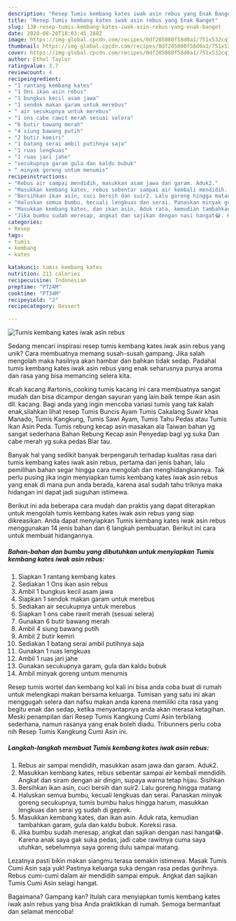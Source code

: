 ```yaml
---
description: "Resep Tumis kembang kates iwak asin rebus yang Enak Banget"
title: "Resep Tumis kembang kates iwak asin rebus yang Enak Banget"
slug: 138-resep-tumis-kembang-kates-iwak-asin-rebus-yang-enak-banget
date: 2020-08-20T18:03:45.280Z
image: https://img-global.cpcdn.com/recipes/0df205080f58d0a1/751x532cq70/tumis-kembang-kates-iwak-asin-rebus-foto-resep-utama.jpg
thumbnail: https://img-global.cpcdn.com/recipes/0df205080f58d0a1/751x532cq70/tumis-kembang-kates-iwak-asin-rebus-foto-resep-utama.jpg
cover: https://img-global.cpcdn.com/recipes/0df205080f58d0a1/751x532cq70/tumis-kembang-kates-iwak-asin-rebus-foto-resep-utama.jpg
author: Ethel Taylor
ratingvalue: 3.7
reviewcount: 4
recipeingredient:
- "1 rantang kembang kates"
- "1 Ons ikan asin rebus"
- "1 bungkus kecil asam jawa"
- "1 sendok makan garam untuk merebus"
- " air secukupnya untuk merebus"
- "1 ons cabe rawit merah sesuai selera"
- "6 butir bawang merah"
- "4 siung bawang putih"
- "2 butir kemiri"
- "1 batang serai ambil putihnya saja"
- "1 ruas lengkuas"
- "1 ruas jari jahe"
- "secukupnya garam gula dan kaldu bubuk"
- " minyak goreng untum menumis"
recipeinstructions:
- "Rebus air sampai mendidih, masukkan asam jawa dan garam. Aduk2."
- "Masukkan kembang kates, rebus sebentar sampai air kembali mendidih. Angkat dan siram dengan air dingin, supaya warna tetap hijau. Sisihkan"
- "Bersihkan ikan asin, cuci bersih dan suir2. Lalu goreng hingga matang"
- "Haluskan semua bumbu, kecuali lengkuas dan serai. Panaskan minyak goreng secukupnya, tumis bumbu halus hingga harum, masukkan lengkuas dan serai yg sudah di geprek."
- "Masukkan kembang kates, dan ikan asin. Aduk rata, kemudian tambahkan garam, gula dan kaldu bubuk. Koreksi rasa."
- "Jika bumbu sudah meresap, angkat dan sajikan dengan nasi hangat😂. Karena anak saya gak suka pedas, jadi cabe rawitnya cuma saya utuhkan, sebelumnya saya goreng dulu sampai matang."
categories:
- Resep
tags:
- tumis
- kembang
- kates

katakunci: tumis kembang kates 
nutrition: 211 calories
recipecuisine: Indonesian
preptime: "PT24M"
cooktime: "PT34M"
recipeyield: "2"
recipecategory: Dessert

---
```



![Tumis kembang kates iwak asin rebus](https://img-global.cpcdn.com/recipes/0df205080f58d0a1/751x532cq70/tumis-kembang-kates-iwak-asin-rebus-foto-resep-utama.jpg)

Sedang mencari inspirasi resep tumis kembang kates iwak asin rebus yang unik? Cara membuatnya memang susah-susah gampang. Jika salah mengolah maka hasilnya akan hambar dan bahkan tidak sedap. Padahal tumis kembang kates iwak asin rebus yang enak seharusnya punya aroma dan rasa yang bisa memancing selera kita.

#cah kacang #artonis_cooking tumis kacang ini cara membuatnya sangat mudah dan bisa dicampur dengan sayuran yang lain.baik tempe ikan asin dll. kacang. Bagi anda yang ingin mencoba variasi tumis yang tak kalah enak,silahkan lihat resep Tumis Buncis Ayam Tumis Cakalang Suwir khas Manado, Tumis Kangkung, Tumis Sawi Ayam, Tumis Tahu Pedas atau Tumis Ikan Asin Peda. Tumis rebung kecap asin masakan ala Taiwan bahan yg sangat sederhana Bahan Rebung Kecap asin Penyedap bagi yg suka Dan cabe merah yg suka pedas Biar tau.

Banyak hal yang sedikit banyak berpengaruh terhadap kualitas rasa dari tumis kembang kates iwak asin rebus, pertama dari jenis bahan, lalu pemilihan bahan segar hingga cara mengolah dan menghidangkannya. Tak perlu pusing jika ingin menyiapkan tumis kembang kates iwak asin rebus yang enak di mana pun anda berada, karena asal sudah tahu triknya maka hidangan ini dapat jadi suguhan istimewa.


Berikut ini ada beberapa cara mudah dan praktis yang dapat diterapkan untuk mengolah tumis kembang kates iwak asin rebus yang siap dikreasikan. Anda dapat menyiapkan Tumis kembang kates iwak asin rebus menggunakan 14 jenis bahan dan 6 langkah pembuatan. Berikut ini cara untuk membuat hidangannya.

<!--inarticleads1-->

##### Bahan-bahan dan bumbu yang dibutuhkan untuk menyiapkan Tumis kembang kates iwak asin rebus:

1. Siapkan 1 rantang kembang kates
1. Sediakan 1 Ons ikan asin rebus
1. Ambil 1 bungkus kecil asam jawa
1. Siapkan 1 sendok makan garam untuk merebus
1. Sediakan  air secukupnya untuk merebus
1. Siapkan 1 ons cabe rawit merah (sesuai selera)
1. Gunakan 6 butir bawang merah
1. Ambil 4 siung bawang putih
1. Ambil 2 butir kemiri
1. Sediakan 1 batang serai ambil putihnya saja
1. Gunakan 1 ruas lengkuas
1. Ambil 1 ruas jari jahe
1. Gunakan secukupnya garam, gula dan kaldu bubuk
1. Ambil  minyak goreng untum menumis


Resep tumis wortel dan kembang kol kali ini bisa anda coba buat di rumah untuk melengkapi makan bersama keluarga. Tumisan yang satu ini akan menggugah selera dan nafsu makan anda karena memiliki cita rasa yang begitu enak dan sedap, ketika menyantapnya anda akan merasa ketagihan. Meski penampilan dari Resep Tumis Kangkung Cumi Asin terbilang sederhana, namun rasanya yang enak boleh diadu. Tribunners perlu coba nih Resep Tumis Kangkung Cumi Asin ini. 

<!--inarticleads2-->

##### Langkah-langkah membuat Tumis kembang kates iwak asin rebus:

1. Rebus air sampai mendidih, masukkan asam jawa dan garam. Aduk2.
1. Masukkan kembang kates, rebus sebentar sampai air kembali mendidih. Angkat dan siram dengan air dingin, supaya warna tetap hijau. Sisihkan
1. Bersihkan ikan asin, cuci bersih dan suir2. Lalu goreng hingga matang
1. Haluskan semua bumbu, kecuali lengkuas dan serai. Panaskan minyak goreng secukupnya, tumis bumbu halus hingga harum, masukkan lengkuas dan serai yg sudah di geprek.
1. Masukkan kembang kates, dan ikan asin. Aduk rata, kemudian tambahkan garam, gula dan kaldu bubuk. Koreksi rasa.
1. Jika bumbu sudah meresap, angkat dan sajikan dengan nasi hangat😂. Karena anak saya gak suka pedas, jadi cabe rawitnya cuma saya utuhkan, sebelumnya saya goreng dulu sampai matang.


Lezatnya pasti bikin makan siangmu terasa semakin istimewa. Masak Tumis Cumi Asin saja yuk! Pastinya keluarga suka dengan rasa pedas gurihnya. Rebus cumi-cumi dalam air mendidih sampai empuk. Angkat dan sajikan Tumis Cumi Asin selagi hangat. 

Bagaimana? Gampang kan? Itulah cara menyiapkan tumis kembang kates iwak asin rebus yang bisa Anda praktikkan di rumah. Semoga bermanfaat dan selamat mencoba!

